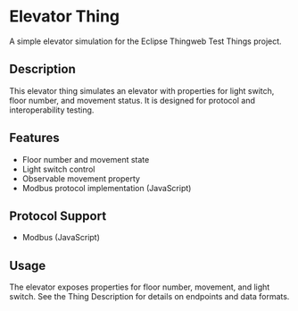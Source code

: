 # Elevator Thing

A simple elevator simulation for the Eclipse Thingweb Test Things project.

## Description

This elevator thing simulates an elevator with properties for light switch, floor number, and movement status. It is designed for protocol and interoperability testing.

## Features

-   Floor number and movement state
-   Light switch control
-   Observable movement property
-   Modbus protocol implementation (JavaScript)

## Protocol Support

-   Modbus (JavaScript)

## Usage

The elevator exposes properties for floor number, movement, and light switch. See the Thing Description for details on endpoints and data formats. 
